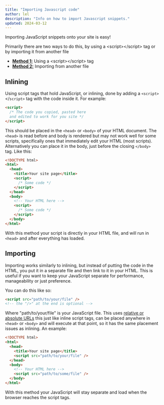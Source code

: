 ```yaml
---
title: "Importing Javascript code"
author: lel
description: "Info on how to import Javascript snippets."
updated: 2024-03-12
---
```


Importing JavaScript snippets onto your site is easy!

Primarily there are two ways to do this, by using a \<script>\</script> tag or by importing it from another file

- [**Method 1:**](#inlining) Using a \<script>\</script> tag
- [**Method 2:**](#importing) Importing from another file

## Inlining

Using script tags that hold JavaScript, or inlining, done by adding a `<script>`</`script>` tag with the code inside it. For example:

```html
<script>
  /* The code you copied, pasted here
  and edited to work for you site */
</script>
```

This should be placed in the `<head>` or `<body>` of your HTML document. The `<head>` is read before and body is rendered but may not work well for some scripts, specifically ones that immediately edit your HTML (most scripts). Alternatively you can place it in the body, just before the closing `</body>` tag. Like this:

```html
<!DOCTYPE html>
<html>
  <head>
    <title>Your site page</title>
    <script>
      /* Some code */
    </script>
  </head>
  <body>
    <!-- Your HTML here -->
    <script>
      /* Some code */
    </script>
  </body>
</html>
```

With this method your script is directly in your HTML file, and will run in `<head>` and after everything has loaded.

## Importing

Importing works similarly to inlining, but instead of putting the code in the HTML, you put it in a separate file and then link to it in your HTML. This is useful if you want to keep your JavaScript separate for performance, manageability or just preference.

You can do this like so:

```html
<script src="path/to/your/file" />
<!-- the "/>" at the end is optional -->
```

Where "path/to/your/file" is your JavaScript file. This uses [relative or absolute URLs](https://stackoverflow.com/questions/2005079/absolute-vs-relative-urls) this just like inline script tags, can be placed anywhere in `<head>` or `<body>` and will execute at that point, so it has the same placement issues as inlining. An example:

```html
<!DOCTYPE html>
<html>
  <head>
    <title>Your site page</title>
    <script src="path/to/your/file" />
  </head>
  <body>
    <!-- Your HTML here -->
    <script src="path/to/some/file" />
  </body>
</html>
```

With this method your JavaScript will stay separate and load when the browser reaches the script tags.
